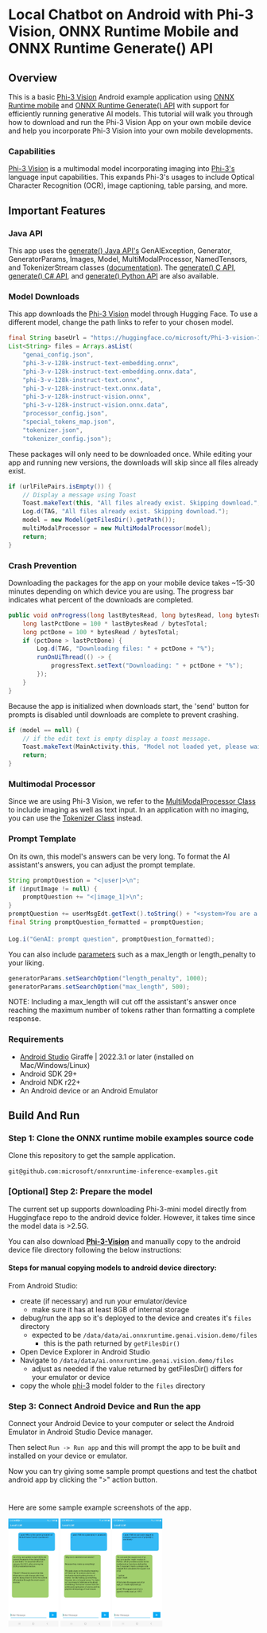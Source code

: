 # Local Chatbot on Android with Phi-3 Vision, ONNX Runtime Mobile and ONNX Runtime Generate() API

## Overview

This is a basic [Phi-3 Vision](https://huggingface.co/microsoft/Phi-3-vision-128k-instruct-onnx-cpu) Android example application using [ONNX Runtime mobile](https://onnxruntime.ai/docs/tutorials/mobile/) and [ONNX Runtime Generate() API](https://github.com/microsoft/onnxruntime-genai) with support for efficiently running generative AI models. This tutorial will walk you through how to download and run the Phi-3 Vision App on your own mobile device and help you incorporate Phi-3 Vision into your own mobile developments. 

### Capabilities
[Phi-3 Vision](https://huggingface.co/microsoft/Phi-3-vision-128k-instruct-onnx-cpu) is a multimodal model incorporating imaging into [Phi-3's](https://huggingface.co/microsoft/Phi-3-mini-4k-instruct) language input capabilities. This expands Phi-3's usages to include Optical Character Recognition (OCR), image captioning, table parsing, and more. 

## Important Features

### Java API
This app uses the [generate() Java API's](https://github.com/microsoft/onnxruntime-genai/tree/main/src/java/src/main/java/ai/onnxruntime/genai) GenAIException, Generator, GeneratorParams, Images, Model, MultiModalProcessor, NamedTensors, and TokenizerStream classes ([documentation](https://onnxruntime.ai/docs/genai/api/java.html)). The [generate() C API](https://onnxruntime.ai/docs/genai/api/c.html), [generate() C# API](https://onnxruntime.ai/docs/genai/api/csharp.html), and [generate() Python API](https://onnxruntime.ai/docs/genai/api/python.html) are also available.

### Model Downloads
This app downloads the [Phi-3 Vision](https://huggingface.co/microsoft/Phi-3-vision-128k-instruct-onnx-cpu) model through Hugging Face. To use a different model, change the path links to refer to your chosen model.
```java
final String baseUrl = "https://huggingface.co/microsoft/Phi-3-vision-128k-instruct-onnx-cpu/resolve/main/cpu-int4-rtn-block-32-acc-level-4/";
List<String> files = Arrays.asList(
    "genai_config.json",
    "phi-3-v-128k-instruct-text-embedding.onnx",
    "phi-3-v-128k-instruct-text-embedding.onnx.data",
    "phi-3-v-128k-instruct-text.onnx",
    "phi-3-v-128k-instruct-text.onnx.data",
    "phi-3-v-128k-instruct-vision.onnx",
    "phi-3-v-128k-instruct-vision.onnx.data",
    "processor_config.json",
    "special_tokens_map.json",
    "tokenizer.json",
    "tokenizer_config.json");
```
These packages will only need to be downloaded once. While editing your app and running new versions, the downloads will skip since all files already exist.
```java
if (urlFilePairs.isEmpty()) {
    // Display a message using Toast
    Toast.makeText(this, "All files already exist. Skipping download.", Toast.LENGTH_SHORT).show();
    Log.d(TAG, "All files already exist. Skipping download.");
    model = new Model(getFilesDir().getPath());
    multiModalProcessor = new MultiModalProcessor(model);
    return;
}
```
### Crash Prevention
Downloading the packages for the app on your mobile device takes ~15-30 minutes depending on which device you are using. The progress bar indicates what percent of the downloads are completed. 
```java
public void onProgress(long lastBytesRead, long bytesRead, long bytesTotal) {
    long lastPctDone = 100 * lastBytesRead / bytesTotal;
    long pctDone = 100 * bytesRead / bytesTotal;
    if (pctDone > lastPctDone) {
        Log.d(TAG, "Downloading files: " + pctDone + "%");
        runOnUiThread(() -> {
            progressText.setText("Downloading: " + pctDone + "%");
        });
    }
}
```
Because the app is initialized when downloads start, the 'send' button for prompts is disabled until downloads are complete to prevent crashing.
```java
if (model == null) {
    // if the edit text is empty display a toast message.
    Toast.makeText(MainActivity.this, "Model not loaded yet, please wait...", Toast.LENGTH_SHORT).show();
    return;
}
```
### Multimodal Processor
Since we are using Phi-3 Vision, we refer to the [MultiModalProcessor Class]() to include imaging as well as text input. In an application with no imaging, you can use the [Tokenizer Class](https://github.com/microsoft/onnxruntime-genai/blob/main/src/java/src/main/java/ai/onnxruntime/genai/Tokenizer.java) instead.

### Prompt Template
On its own, this model's answers can be very long. To format the AI assistant's answers, you can adjust the prompt template. 
```java
String promptQuestion = "<|user|>\n";
if (inputImage != null) {
    promptQuestion += "<|image_1|>\n";
}
promptQuestion += userMsgEdt.getText().toString() + "<system>You are a helpful AI assistant. Answer in two paragraphs or less<|end|>\n<|assistant|>\n";
final String promptQuestion_formatted = promptQuestion;

Log.i("GenAI: prompt question", promptQuestion_formatted);
```
You can also include [parameters](https://huggingface.co/microsoft/Phi-3-vision-128k-instruct-onnx-cpu/blob/main/cpu-int4-rtn-block-32-acc-level-4/genai_config.json) such as a max_length or length_penalty to your liking. 
```java
generatorParams.setSearchOption("length_penalty", 1000);
generatorParams.setSearchOption("max_length", 500);
```
NOTE: Including a max_length will cut off the assistant's answer once reaching the maximum number of tokens rather than formatting a complete response.


### Requirements
- [Android Studio](https://developer.android.com/studio) Giraffe | 2022.3.1 or later (installed on Mac/Windows/Linux)
- Android SDK 29+
- Android NDK r22+
- An Android device or an Android Emulator

## Build And Run

### Step 1: Clone the ONNX runtime mobile examples source code

Clone this repository to get the sample application. 

`git@github.com:microsoft/onnxruntime-inference-examples.git`

### [Optional] Step 2: Prepare the model

The current set up supports downloading Phi-3-mini model directly from Huggingface repo to the android device folder. However, it takes time since the model data is >2.5G.

You can also download [**Phi-3-Vision**](https://huggingface.co/microsoft/Phi-3-vision-128k-instruct-onnx-cpu/tree/main)
and manually copy to the android device file directory following the below instructions:

#### Steps for manual copying models to android device directory:
From Android Studio:
  - create (if necessary) and run your emulator/device
    - make sure it has at least 8GB of internal storage
  - debug/run the app so it's deployed to the device and creates it's `files` directory
    - expected to be `/data/data/ai.onnxruntime.genai.vision.demo/files`
      - this is the path returned by `getFilesDir()`
  - Open Device Explorer in Android Studio
  - Navigate to `/data/data/ai.onnxruntime.genai.vision.demo/files`
    - adjust as needed if the value returned by getFilesDir() differs for your emulator or device
  - copy the whole [phi-3](https://huggingface.co/microsoft/Phi-3-vision-128k-instruct-onnx-cpu/tree/main) model folder to the `files` directory

### Step 3: Connect Android Device and Run the app
  Connect your Android Device to your computer or select the Android Emulator in Android Studio Device manager.

  Then select `Run -> Run app` and this will prompt the app to be built and installed on your device or emulator.

  Now you can try giving some sample prompt questions and test the chatbot android app by clicking the ">" action button.

#
Here are some sample example screenshots of the app.

<img width=20% src="images/Local_LLM_1.jpg" alt="App Screenshot 1" />

<img width=20% src="images/Local_LLM_2.jpg" alt="App Screenshot 2" />

<img width=20% src="images/Local_LLM_3.jpg" alt="App Screenshot 3" />

